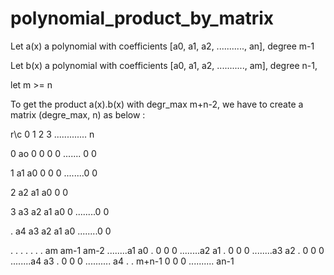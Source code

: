 # polynomial_product_by_matrix

Let a(x) a polynomial with coefficients [a0, a1, a2, ..........., an], degree m-1

Let b(x) a polynomial with coefficients [a0, a1, a2, ..........., am], degree n-1,

let m >= n 

To get the product a(x).b(x) with degr_max m+n-2, we have to create a matrix (degre_max, n) as below :


  r\c     0  1  2  3 ............. n
  
  0      ao  0  0  0  0 ....... 0  0
  
  1      a1 a0  0  0  0 ........0  0
  
2      a2 a1 a0  0  0

3      a3 a2 a1 a0  0 ........0  0

.      a4 a3 a2 a1 a0 ........0  0

.                   .
.                   .
.                   .
.     am  am-1 am-2 ........a1  a0
.      0   0    0   ........a2  a1
.      0   0    0   ........a3  a2
.      0   0    0   ........a4  a3
.      0   0    0   ..........  a4
                   .
                   .
m+n-1  0   0    0   ..........  an-1
